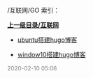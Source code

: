 /互联网/GO 索引：


**[上一级目录/互联网](/互联网/index.md)**

- [ubuntu搭建hugo博客](/互联网/GO/ubuntu搭建hugo博客.md)

- [window10搭建hugo博客](/互联网/GO/window10搭建hugo博客.md)


<font size=2 color='grey'> 2020-02-10 05:06 </font>